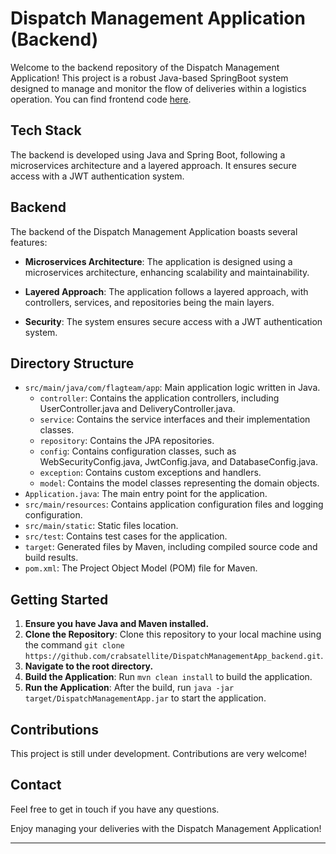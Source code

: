# Dispatch Management Application (Backend)

Welcome to the backend repository of the Dispatch Management Application! This project is a robust Java-based SpringBoot system designed to manage and monitor the flow of deliveries within a logistics operation. You can find frontend code [here](https://github.com/zilinli0130/dispatch_management_app_frontend).

## Tech Stack

The backend is developed using Java and Spring Boot, following a microservices architecture and a layered approach. It ensures secure access with a JWT authentication system.

## Backend

The backend of the Dispatch Management Application boasts several features:

- **Microservices Architecture**: The application is designed using a microservices architecture, enhancing scalability and maintainability.

- **Layered Approach**: The application follows a layered approach, with controllers, services, and repositories being the main layers.

- **Security**: The system ensures secure access with a JWT authentication system.

## Directory Structure

- `src/main/java/com/flagteam/app`: Main application logic written in Java.
  - `controller`: Contains the application controllers, including UserController.java and DeliveryController.java.
  - `service`: Contains the service interfaces and their implementation classes.
  - `repository`: Contains the JPA repositories.
  - `config`: Contains configuration classes, such as WebSecurityConfig.java, JwtConfig.java, and DatabaseConfig.java.
  - `exception`: Contains custom exceptions and handlers.
  - `model`: Contains the model classes representing the domain objects.
- `Application.java`: The main entry point for the application.
- `src/main/resources`: Contains application configuration files and logging configuration.
- `src/main/static`: Static files location.
- `src/test`: Contains test cases for the application.
- `target`: Generated files by Maven, including compiled source code and build results.
- `pom.xml`: The Project Object Model (POM) file for Maven.

## Getting Started

1. **Ensure you have Java and Maven installed.**
2. **Clone the Repository**: Clone this repository to your local machine using the command `git clone https://github.com/crabsatellite/DispatchManagementApp_backend.git`.
3. **Navigate to the root directory.**
4. **Build the Application**: Run `mvn clean install` to build the application.
5. **Run the Application**: After the build, run `java -jar target/DispatchManagementApp.jar` to start the application.

## Contributions

This project is still under development. Contributions are very welcome!

## Contact

Feel free to get in touch if you have any questions.

Enjoy managing your deliveries with the Dispatch Management Application!

---
